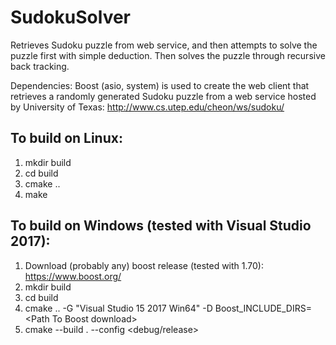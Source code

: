 # SudokuSolver
Retrieves Sudoku puzzle from web service, and then attempts to solve the puzzle first with simple deduction. Then solves the puzzle through recursive back tracking.

Dependencies: Boost (asio, system) is used to create the web client that retrieves a randomly generated Sudoku puzzle from a web service hosted by University of Texas:
http://www.cs.utep.edu/cheon/ws/sudoku/

## To build on Linux:
1. mkdir build
2. cd build
3. cmake ..
4. make

## To build on Windows (tested with Visual Studio 2017):
1. Download (probably any) boost release (tested with 1.70): https://www.boost.org/
2. mkdir build
3. cd build
4. cmake .. -G "Visual Studio 15 2017 Win64" -D Boost_INCLUDE_DIRS=\<Path To Boost download>
5. cmake --build . --config <debug/release>
